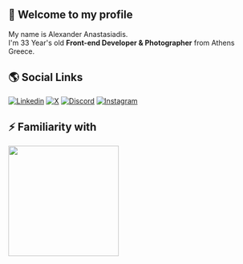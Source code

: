 ## 👋 Welcome to my profile

My name is Alexander Anastasiadis.<br/>
I'm 33 Year's old **Front-end Developer & Photographer** from Athens Greece.


## 🌎 Social Links


[![Linkedin](https://cdn-icons-png.flaticon.com/32/2504/2504923.png)](https://linkedin.com/in/estroxgr)
[![X](https://cdn-icons-png.flaticon.com/32/2504/2504947.png)](https://x.com/estroxgr)
[![Discord](https://cdn-icons-png.flaticon.com/32/2504/2504896.png)](https://discordapp.com/users/1235332659475910888)
[![Instagram](https://cdn-icons-png.flaticon.com/32/2504/2504918.png)](https://instagram.com/estroxgr)




## ⚡ Familiarity with
<img width="220px" src="https://skillicons.dev/icons?i=sass,js,ts,react,next,alpinejs,redux,bootstrap,astro,tailwindcss,figma,rollup,jquery,git,docker,wordpress,php,jest&perline=6"/>
